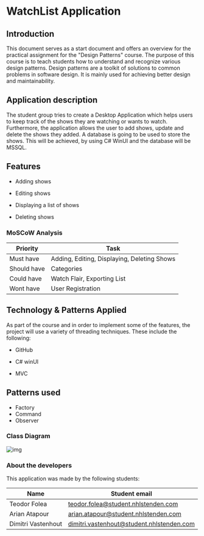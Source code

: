 # WatchList Application

## Introduction

This document serves as a start document and offers an overview for the practical assignment for the "Design Patterns" course. The purpose of this course is to teach students how to understand and recognize various design patterns. Design patterns are a toolkit of solutions to common problems in software design. It is mainly used for achieving better design and maintainability.



## Application description

The student group tries to create a Desktop Application which helps users to keep track of the shows they are watching or wants to watch. Furthermore, the application allows the user to add shows, update and delete the shows they added. A database is going to be used to store the shows. This will be achieved, by using C# WinUI and the database will be MSSQL.



## Features

- Adding shows

- Editing shows

- Displaying a list of shows

- Deleting shows

  

### MoSCoW Analysis

| Priority    | Task                                        |
| ----------- | ------------------------------------------- |
| Must have   | Adding, Editing, Displaying, Deleting Shows |
| Should have | Categories                                  |
| Could have  | Watch Flair, Exporting List                 |
| Wont have   | User Registration                           |

## Technology & Patterns Applied

As part of the course and in order to implement some of the features, the project will use a variety of threading techniques. These include the following:

- GitHub

- C# winUI

- MVC

## Patterns used

- Factory
- Command
- Observer

  

### Class Diagram

![img](https://i.gyazo.com/8fa1c6cfcfd892ca49d55e593195a4df.png)



### 



### About the developers

This application was made by the following students:

| Name               | Student email                                                |
| ------------------ | ------------------------------------------------------------ |
| Teodor Folea       | [teodor.folea@student.nhlstenden.com](mailto:teodor.folea@student.nhlstenden.com) |
| Arian Atapour      | [arian.atapour@student.nhlstenden.com](mailto:arian.atapour@student.nhlstenden.com) |
| Dimitri Vastenhout | [dimitri.vastenhout@student.nhlstenden.com](mailto:dimitri.vastenhout@student.nhlstenden.com) |

